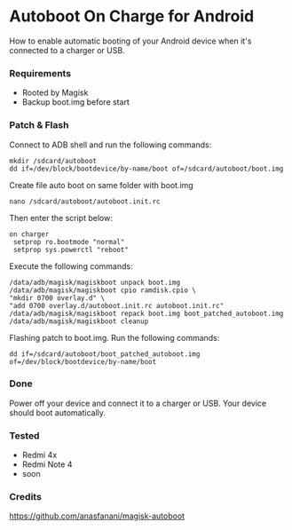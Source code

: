 # Autoboot On Charge for Android
How to enable automatic booting of your Android device when it's connected to a charger or USB.

### Requirements
- Rooted by Magisk
- Backup boot.img before start

### Patch & Flash
Connect to ADB shell and run the following commands:
```
mkdir /sdcard/autoboot
dd if=/dev/block/bootdevice/by-name/boot of=/sdcard/autoboot/boot.img
```
Create file auto boot on same folder with boot.img
```
nano /sdcard/autoboot/autoboot.init.rc
```
Then enter the script below:
```
on charger
 setprop ro.bootmode "normal"
 setprop sys.powerctl "reboot"
```
Execute the following commands:
```
/data/adb/magisk/magiskboot unpack boot.img
/data/adb/magisk/magiskboot cpio ramdisk.cpio \
"mkdir 0700 overlay.d" \
"add 0700 overlay.d/autoboot.init.rc autoboot.init.rc"
/data/adb/magisk/magiskboot repack boot.img boot_patched_autoboot.img
/data/adb/magisk/magiskboot cleanup
```
Flashing patch to boot.img. Run the following commands:
```
dd if=/sdcard/autoboot/boot_patched_autoboot.img of=/dev/block/bootdevice/by-name/boot
````

### Done
Power off your device and connect it to a charger or USB. Your device should boot automatically.

### Tested
- Redmi 4x
- Redmi Note 4
- soon

### Credits
https://github.com/anasfanani/magisk-autoboot
